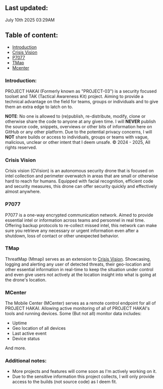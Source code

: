 ## Last updated:
July 10th 2025  03:29AM


## Table of content:
- [Introduction](#introduction)
- [Crisis Vision](#crisis-vision)
- [P7077](#p7077)
- [TMap](#tmap)
- [Mcenter](#mcenter)

### Introduction:
PROJECT HAKAI (Formerly known as "PROJECT-03") is a security focused toolset and TAK (Tactical Awareness Kit) project. Aiming to provide a technical advantage on the field for teams, groups or individuals and to give them an extra edge to latch on to.

**NOTE**: No one is allowed to (re)publish, re-distribute, modify, clone or otherwise share the code to anyone at any given time. I will **NEVER** publish the source code, snippets, overviews or other bits of information here on GitHub or any other platform. Due to the potential privacy concerns, I will **NOT** share builds or access to individuals, groups or teams with vague, malicious, unclear or other intent that I deem unsafe. &copy; 2024 - 2025, All rights reserved. 

### Crisis Vision
Crisis vision (CVision) is an autonomous security drone that is focused on intel collection and perimeter overwatch in areas that are small or otherwise hard to reach for humans. Equipped with facial recognition, efficient code and security measures, this drone can offer security quickly and effectively almost anywhere.

### P7077
P7077 is a one-way encrypted communication network. Aimed to provide essential intel or information across teams and personnel in real time. Offering backup protocols to re-collect missed intel, this network can make sure you retrieve any necessary or urgent information even after a shutdown, loss of contact or other unexpected behavior.

### TMap
ThreatMap (Mmap) serves as an extension to [Crisis Vision](#crisis-vision). Showcasing, logging and alerting any user of detected threats, their geo-location and other essential information in real-time to keep the situation under control and even give users not actively at the location insight into what is going at the drone's location.

### MCenter
The Mobile Center (MCenter) serves as a remote control endpoint for all of PROJECT HAKAI. Allowing active monitoring of all of PROJECT HAKAI's tools and running devices.
Some (But not all) monitor data includes:
- Uptime
- Geo location of all devices
- Last active event
- Device status

And more. 


### Additional notes:
- More projects and features will come soon as I'm actively working on it.
- Due to the sensitive information this project collects, I will only provide access to the builds (not source code) as I deem fit.
